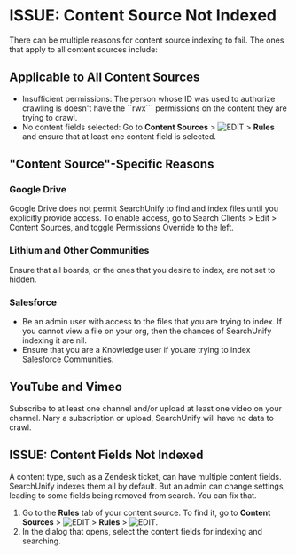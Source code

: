 # ISSUE: Content Source Not Indexed 
There can be multiple reasons for content source indexing to fail. The ones that apply to all content sources include:

## Applicable to All Content Sources
- Insufficient permissions: The person whose ID was used to authorize crawling is doesn't have the ``rwx``` permissions on the content they are trying to crawl.
- No content fields selected: Go to **Content Sources** > ![EDIT](https://docs.searchunify.com/Content/Resources-Mamba20/Images/Icons/edit-tuning.png) > **Rules** and ensure that at least one content field is selected.

## "Content Source"-Specific Reasons

### Google Drive
Google Drive does not permit SearchUnify to find and index files until you explicitly provide access. To enable access, go to Search Clients > Edit > Content Sources, and toggle Permissions Override to the left.

### Lithium and Other Communities 
Ensure that all boards, or the ones that you desire to index, are not set to hidden.

### Salesforce
- Be an admin user with access to the files that you are trying to index. If you cannot view a file on your org, then the chances of SearchUnify indexing it are nil.
- Ensure that you are a Knowledge user if youare trying to index Salesforce Communities.

## YouTube and Vimeo
Subscribe to at least one channel and/or upload at least one video on your channel. Nary a subscription or upload, SearchUnify will have no data to crawl.

## ISSUE: Content Fields Not Indexed
A content type, such as a Zendesk ticket, can have multiple content fields. SearchUnify indexes them all by default. But an admin can change settings, leading to some fields being removed from search. You can fix that.
1. Go to the **Rules** tab of your content source. To find it, go to **Content Sources** > ![EDIT](https://docs.searchunify.com/Content/Resources-Mamba20/Images/Icons/edit-tuning.png) > **Rules** > ![EDIT](https://docs.searchunify.com/Content/Resources-Mamba20/Images/Icons/edit-tuning.png). 
2. In the dialog that opens, select the content fields for indexing and searching.
